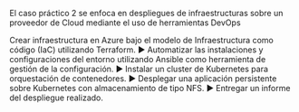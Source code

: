 
El caso práctico 2 se enfoca en despliegues de infraestructuras sobre un proveedor de Cloud mediante el uso de herramientas DevOps

Crear infraestructura en Azure bajo el modelo de Infraestructura como código (IaC) utilizando Terraform.
► Automatizar las instalaciones y configuraciones del entorno utilizando Ansible como herramienta de gestión de la configuración.
► Instalar un cluster de Kubernetes para orquestación de contenedores.
► Desplegar una aplicación persistente sobre Kubernetes con
almacenamiento de tipo NFS.
► Entregar un informe del despliegue realizado.
